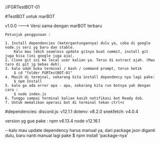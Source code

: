//FGRTestBOT-01

#TestBOT untuk marBOT

v1.0.0 ---> Versi sama dengan marBOT terbaru

	Petunjuk penggunaan :

	1. Install dependencies (ketergantungannya) dulu ya, coba di google node.js seri yg baru dan stable.
		Kalo mau lebih seamless update gitnya buat commit, install git juga bisa (ini google juga aja).
	2. Clone git ini ke local user kalian ya. Terus di extract ajah. (Mau taro di git jg bebas deh).
	3. kalo udah buka terminal / bash / command prompt, terus ketik
		$ cd "folder FGRTestBOT-01"
	4. Masih di terminal, sekarang kita install dependency nya lagi pake:
		$ npm Install
	5. kalo ga ada error apa - apa, sekarang kita run botnya yah dengan cara :
		$ node index.js
	6. Tunggu sampai terminal kalian kasih notifikasi bot Ready dsb.
	7. Untuk mematikan operasi bot di terminal tekan ctrl+c

#dependencies:
		discord.js: v12.1.1
		dotenv: v8.2.0
		snekfetch: v4.0.4

version yg gue pake :
	npm v6.13.4
	node v12.16.1

--kalo mau update dependency harus manual ya, dari package.json diganti dulu,
baru nanti manual lagi pake
	$ npm install 'package-nya'
